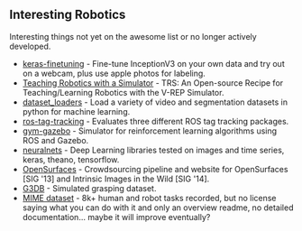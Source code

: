 Interesting Robotics
--------------------

Interesting things not yet on the awesome list or no longer actively developed.

- [keras-finetuning](https://github.com/danielvarga/keras-finetuning) - Fine-tune InceptionV3 on your own data and try out on a webcam, plus use apple photos for labeling.
- [Teaching Robotics with a Simulator](https://github.com/ULgRobotics/trs) - TRS: An Open-source Recipe for Teaching/Learning Robotics with the V-REP Simulator.
- [dataset_loaders](https://github.com/fvisin/dataset_loaders) - Load a variety of video and segmentation datasets in python for machine learning.
- [ros-tag-tracking](https://github.com/ablarry91/ros-tag-tracking) - Evaluates three different ROS tag tracking packages.
- [gym-gazebo](https://github.com/erlerobot/gym-gazebo) - Simulator for reinforcement learning algorithms using ROS and Gazebo.
- [neuralnets](https://github.com/mzaradzki/neuralnets) - Deep Learning libraries tested on images and time series, keras, theano, tensorflow.
- [OpenSurfaces](https://github.com/seanbell/opensurfaces) - Crowdsourcing pipeline and website for OpenSurfaces [SIG '13] and Intrinsic Images in the Wild [SIG '14].
- [G3DB](https://uwaterloo.ca/neurorobotics-lab/g3db) - Simulated grasping dataset.
- [MIME dataset](https://sites.google.com/view/mimedataset/people?authuser=0) - 8k+ human and robot tasks recorded, but no license saying what you can do with it and only an overview readme, no detailed documentation... maybe it will improve eventually?
